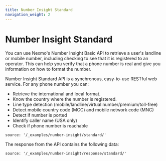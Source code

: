 ```yaml
---
title: Number Insight Standard
navigation_weight: 2
---
```


# Number Insight Standard

You can use Nexmo's Number Insight Basic API to retrieve a user's landline or mobile number, including checking to see that it is registered to an operator. This can help you verify that a phone number is real and give you information on how to format the number.

Number Insight Standard API is a synchronous, easy-to-use RESTful web service. For any phone number you can:

* Retrieve the international and local format.
* Know the country where the number is registered.
* Line type detection (mobile/landline/virtual number/premium/toll-free)
* Detect mobile country code (MCC) and mobile network code (MNC)
* Detect if number is ported
* Identify caller name (USA only)
* Check if phone number is reachable

```tabbed_examples
source: '/_examples/number-insight/standard/'
```

The response from the API contains the following data:

```tabbed_examples
source: '/_examples/number-insight/response/standard/'
```
